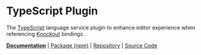 <!--
---
name: typescript-plugin
---
-->

# TypeScript Plugin

<!-- @include docs/parts/packages/typescript-plugin/description.md-->

The [TypeScript] language service plugin to enhance editor experience when referencing [Knockout] bindings.

<!-- /include -->

<!-- @include docs/parts/package-nav.md -->

[**Documentation**](https://knuckles.elsk.dev) | [Package (npm)](https://npmjs.com/package/@knuckles/typescript-plugin) | [Repository](https://github.com/tscpp/knuckles) | [Source Code](https://github.com/tscpp/knuckles/tree/main/packages/typescript-plugin)

<!-- /include -->

<!-- @include docs/parts/reference.md -->

[TypeScript]: https://typescriptlang.org
[ESLint]: https://eslint.org
[Knockout]: https://knockoutjs.com
[toolkit]: https://knuckles.elsk.dev

<!-- /include -->
